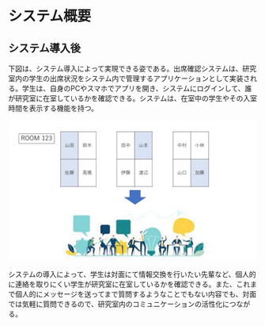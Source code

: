 # システム概要

## システム導入後
下図は、システム導入によって実現できる姿である。出席確認システムは、研究室内の学生の出席状況をシステム内で管理するアプリケーションとして実装される。学生は、自身のPCやスマホでアプリを開き、システムにログインして、誰が研究室に在室しているかを確認できる。システムは、在室中の学生やその入室時間を表示する機能を持つ。

![Image](./img/image_abstafter.jpg)

システムの導入によって、学生は対面にて情報交換を行いたい先輩など、個人的に連絡を取りにくい学生が研究室に在室しているかを確認できる。また、これまで個人的にメッセージを送ってまで質問するようなことでもない内容でも、対面では気軽に質問できるので、研究室内のコミュニケーションの活性化につながる。
